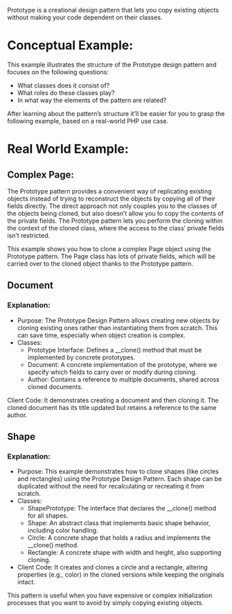 Prototype is a creational design pattern that lets you copy existing objects without making your code dependent on their classes.

# Conceptual Example:
This example illustrates the structure of the Prototype design pattern and focuses on the following questions:
* What classes does it consist of?
* What roles do these classes play?
* In what way the elements of the pattern are related?

After learning about the pattern’s structure it’ll be easier for you to grasp the following example, based on a real-world PHP use case.

# Real World Example:
## Complex Page:
The Prototype pattern provides a convenient way of replicating existing objects instead of trying to reconstruct the objects by copying all of their fields directly. The direct approach not only couples you to the classes of the objects being cloned, but also doesn’t allow you to copy the contents of the private fields. The Prototype pattern lets you perform the cloning within the context of the cloned class, where the access to the class’ private fields isn’t restricted.

This example shows you how to clone a complex Page object using the Prototype pattern. The Page class has lots of private fields, which will be carried over to the cloned object thanks to the Prototype pattern.

## Document
### Explanation:
* Purpose: The Prototype Design Pattern allows creating new objects by cloning existing ones rather than instantiating them from scratch. This can save time, especially when object creation is complex.
* Classes:
    * Prototype Interface: Defines a __clone() method that must be implemented by concrete prototypes.
    * Document: A concrete implementation of the prototype, where we specify which fields to carry over or modify during cloning.
    * Author: Contains a reference to multiple documents, shared across cloned documents.

Client Code: It demonstrates creating a document and then cloning it. The cloned document has its title updated but retains a reference to the same author.

## Shape
### Explanation:
* Purpose: This example demonstrates how to clone shapes (like circles and rectangles) using the Prototype Design Pattern. Each shape can be duplicated without the need for recalculating or recreating it from scratch.
* Classes:
    * ShapePrototype: The interface that declares the __clone() method for all shapes.
    * Shape: An abstract class that implements basic shape behavior, including color handling.
    * Circle: A concrete shape that holds a radius and implements the __clone() method.
    * Rectangle: A concrete shape with width and height, also supporting cloning.
* Client Code: It creates and clones a circle and a rectangle, altering properties (e.g., color) in the cloned versions while keeping the originals intact.

This pattern is useful when you have expensive or complex initialization processes that you want to avoid by simply copying existing objects.
